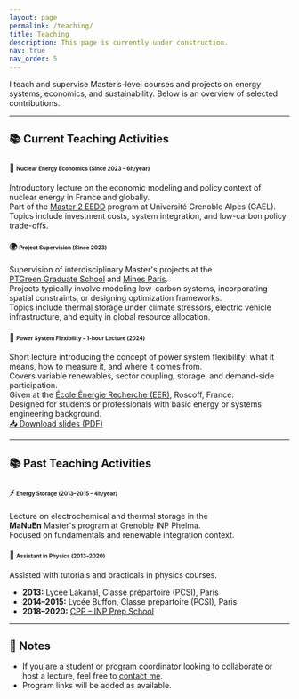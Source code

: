 ```yaml
---
layout: page
permalink: /teaching/
title: Teaching
description: This page is currently under construction. 
nav: true
nav_order: 5
---
```


I teach and supervise Master’s-level courses and projects on energy systems, economics, and sustainability. Below is an overview of selected contributions.

---

<div class="text-center">
  <h2 style="font-size: 1.4em; margin-bottom: 1.5rem;">📚 Current Teaching Activities</h2>
</div>

#### 🧮 <span style="font-size: 0.7em;">Nuclear Energy Economics (Since 2023 – 6h/year)</span>  
Introductory lecture on the economic modeling and policy context of nuclear energy in France and globally.  
Part of the <a href="https://gael.univ-grenoble-alpes.fr/en/master-2-eedd-economie-lenergie-et-developpement-durable" target="_blank">Master 2 EEDD</a> program at Université Grenoble Alpes (GAEL).  
Topics include investment costs, system integration, and low-carbon policy trade-offs.

#### 🌍 <span style="font-size: 0.7em;">Project Supervision (Since 2023)</span>  
Supervision of interdisciplinary Master's projects at the  
<a href="https://www.univ-grenoble-alpes.fr/formation/graduate-school/green-grenoble-energy-transition-academy-1539484.kjsp" target="_blank">PTGreen Graduate School</a> and <a href="https://robingirard.github.io/MINES-UE14-miniprojet/" target="_blank">Mines Paris</a>.  
Projects typically involve modeling low-carbon systems, incorporating spatial constraints, or designing optimization frameworks.  
Topics include thermal storage under climate stressors, electric vehicle infrastructure, and equity in global resource allocation.

#### 🔌 <span style="font-size: 0.7em;">Power System Flexibility – 1-hour Lecture (2024)</span>  
Short lecture introducing the concept of power system flexibility: what it means, how to measure it, and where it comes from.  
Covers variable renewables, sector coupling, storage, and demand-side participation.  
Given at the <a href="https://lpsc.in2p3.fr/?page_id=1943" target="_blank">École Énergie Recherche (EER)</a>, Roscoff, France.  
Designed for students or professionals with basic energy or systems engineering background.  
<a href="https://nuage.gresille.org/index.php/s/kwC8GiJJn3FbmJG" class="btn btn-sm btn-outline-primary" target="_blank">
  📥 Download slides (PDF)
</a>

---

<div class="text-center">
  <h2 style="font-size: 1.4em; margin-bottom: 1.5rem;">📚 Past Teaching Activities</h2>
</div>

#### ⚡ <span style="font-size: 0.7em;">Energy Storage (2013–2015 – 4h/year)</span>  
Lecture on electrochemical and thermal storage in the  
<strong>MaNuEn</strong> Master's program at Grenoble INP Phelma.  
Focused on fundamentals and renewable integration context.

#### 🧪 <span style="font-size: 0.7em;">Assistant in Physics (2013–2020)</span>  
Assisted with tutorials and practicals in physics courses.  
- <strong>2013:</strong> Lycée Lakanal, Classe prépartoire (PCSI), Paris  
- <strong>2014–2015:</strong> Lycée Buffon, Classe prépartoire (PCSI), Paris  
- <strong>2018–2020:</strong> <a href="https://www.la-prepa-des-inp.fr/" target="_blank">CPP – INP Prep School</a>

---

<div class="text-center">
  <h2 style="font-size: 1.4em;">🧩 Notes</h2>
</div>

- If you are a student or program coordinator looking to collaborate or host a lecture, feel free to <a href="/#contact">contact me</a>.  
- Program links will be added as available.
